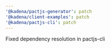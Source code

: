 ```yaml
---
'@kadena/pactjs-generator': patch
'@kadena/client-examples': patch
'@kadena/pactjs-cli': patch
---
```


Fixed dependency resolution in pactjs-cli
